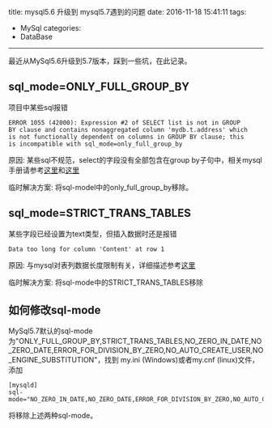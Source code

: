 title: mysql5.6 升级到 mysql5.7遇到的问题
date: 2016-11-18 15:41:11
tags:
- MySql
categories:
- DataBase
---

最近从MySql5.6升级到5.7版本，踩到一些坑，在此记录。

## sql_mode=ONLY_FULL_GROUP_BY
项目中某些sql报错
```
ERROR 1055 (42000): Expression #2 of SELECT list is not in GROUP
BY clause and contains nonaggregated column 'mydb.t.address' which
is not functionally dependent on columns in GROUP BY clause; this
is incompatible with sql_mode=only_full_group_by
```

原因: 某些sql不规范，select的字段没有全部包含在group by子句中，相关mysql手册请参考[这里](http://dev.mysql.com/doc/refman/5.7/en/group-by-handling.html)和[这里](http://dev.mysql.com/doc/refman/5.7/en/sql-mode.html#sqlmode_only_full_group_by)

临时解决方案: 将sql-model中的only_full_group_by移除。

## sql_mode=STRICT_TRANS_TABLES
某些字段已经设置为text类型，但插入数据时还是报错
```
Data too long for column 'Content' at row 1
```

原因: 与mysql对表列数据长度限制有关，详细描述参考[这里](http://dev.mysql.com/doc/refman/5.7/en/column-count-limit.html)

临时解决方案: 将sql-mode中的STRICT_TRANS_TABLES移除

## 如何修改sql-mode
MySql5.7默认的sql-mode为"ONLY_FULL_GROUP_BY,STRICT_TRANS_TABLES,NO_ZERO_IN_DATE,NO_ZERO_DATE,ERROR_FOR_DIVISION_BY_ZERO,NO_AUTO_CREATE_USER,NO_ENGINE_SUBSTITUTION"，找到 my.ini (Windows)或者my.cnf (linux)文件，添加
```
[mysqld]
sql-mode="NO_ZERO_IN_DATE,NO_ZERO_DATE,ERROR_FOR_DIVISION_BY_ZERO,NO_AUTO_CREATE_USER,NO_ENGINE_SUBSTITUTION"
```
将移除上述两种sql-mode。
